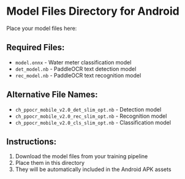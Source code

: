 # Model Files Directory for Android

Place your model files here:

## Required Files:
- `model.onnx` - Water meter classification model
- `det_model.nb` - PaddleOCR text detection model  
- `rec_model.nb` - PaddleOCR text recognition model

## Alternative File Names:
- `ch_ppocr_mobile_v2.0_det_slim_opt.nb` - Detection model
- `ch_ppocr_mobile_v2.0_rec_slim_opt.nb` - Recognition model
- `ch_ppocr_mobile_v2.0_cls_slim_opt.nb` - Classification model

## Instructions:
1. Download the model files from your training pipeline
2. Place them in this directory
3. They will be automatically included in the Android APK assets

